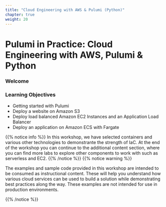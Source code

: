 ```yaml
---
title: "Cloud Engineering with AWS & Pulumi (Python)"
chapter: true
weight: 20
---
```


# Pulumi in Practice: Cloud Engineering with AWS, Pulumi & Python

### Welcome

### Learning Objectives

- Getting started with Pulumi
- Deploy a website on Amazon S3
- Deploy load balanced Amazon EC2 Instances and an Application Load Balancer
- Deploy an application on Amazon ECS with Fargate

{{% notice info %}}
In this workshop, we have selected containers and various other technologies to demonstrante the strength of IaC. 
At the end of the workshop you can continue to the additional content section, where you can find more labs to explore other components to work with such as serverless and EC2.
{{% /notice %}}
{{% notice warning %}}
<p style='text-align: left;'>
The examples and sample code provided in this workshop are intended to be consumed as instructional content. 
These will help you understand how various cloud services can be used to build a solution while demonstrating best 
practices along the way. These examples are not intended for use in production environments.
</p>
{{% /notice %}}

